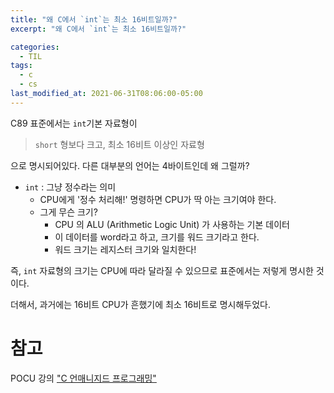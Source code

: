 ```yaml
---
title: "왜 C에서 `int`는 최소 16비트일까?"
excerpt: "왜 C에서 `int`는 최소 16비트일까?"

categories:
  - TIL
tags:
  - c
  - cs
last_modified_at: 2021-06-31T08:06:00-05:00
---
```


C89 표준에서는 `int`기본 자료형이

> `short` 형보다 크고, 최소 16비트 이상인 자료형

으로 명시되어있다. 다른 대부분의 언어는 4바이트인데 왜 그럴까?

- `int` : 그냥 정수라는 의미
  - CPU에게 '정수 처리해!' 명령하면 CPU가 딱 아는 크기여야 한다.
  - 그게 무슨 크기?
    - CPU 의 ALU (Arithmetic Logic Unit) 가 사용하는 기본 데이터
    - 이 데이터를 word라고 하고, 크기를 워드 크기라고 한다.
    - 워드 크기는 레지스터 크기와 일치한다!

즉, `int` 자료형의 크기는 CPU에 따라 달라질 수 있으므로 표준에서는 저렇게 명시한 것이다.

더해서, 과거에는 16비트 CPU가 흔했기에 최소 16비트로 명시해두었다.

# 참고

POCU 강의 ["C 언매니지드 프로그래밍"](https://pocu.academy/ko/Courses/COMP2200)
